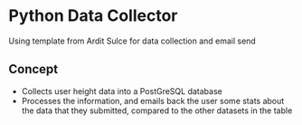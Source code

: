 # Python Data Collector
Using template from Ardit Sulce for data collection
and email send

## Concept
* Collects user height data into a PostGreSQL database
* Processes the information, and emails back the user some stats about the data that they submitted, compared to the other datasets in the table